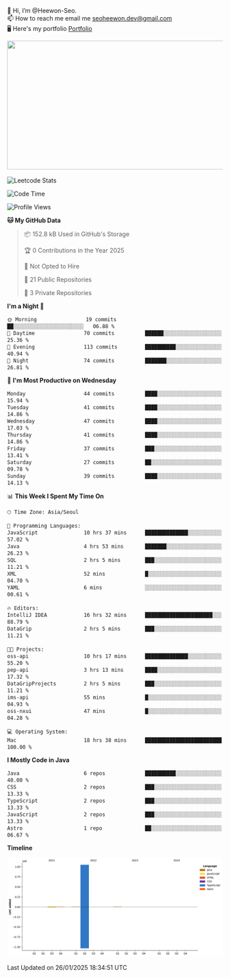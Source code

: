 👋 Hi, I’m @Heewon-Seo.  
📫 How to reach me email me seoheewon.dev@gmail.com   
🖥 Here's my portfolio [Portfolio](https://haileynotes.notion.site/HEEWON-SEO-f98fe97412ee4a6a94fd24fe6832f84c)

<a href="https://github.com/devxb/gitanimals">
<img
  src="https://render.gitanimals.org/farms/Heewon-Seo"
  width="600"
  height="300"
/>
</a>

![Leetcode Stats](https://leetcode.card.workers.dev/?username=Heewon-Seo)

 <!--START_SECTION:waka-->
![Code Time](http://img.shields.io/badge/Code%20Time-1%2C816%20hrs%2058%20mins-blue)

![Profile Views](http://img.shields.io/badge/Profile%20Views-0-blue)

**🐱 My GitHub Data** 

> 📦 152.8 kB Used in GitHub's Storage 
 > 
> 🏆 0 Contributions in the Year 2025
 > 
> 🚫 Not Opted to Hire
 > 
> 📜 21 Public Repositories 
 > 
> 🔑 3 Private Repositories 
 > 
**I'm a Night 🦉** 

```text
🌞 Morning                19 commits          ██░░░░░░░░░░░░░░░░░░░░░░░   06.88 % 
🌆 Daytime                70 commits          ██████░░░░░░░░░░░░░░░░░░░   25.36 % 
🌃 Evening                113 commits         ██████████░░░░░░░░░░░░░░░   40.94 % 
🌙 Night                  74 commits          ███████░░░░░░░░░░░░░░░░░░   26.81 % 
```
📅 **I'm Most Productive on Wednesday** 

```text
Monday                   44 commits          ████░░░░░░░░░░░░░░░░░░░░░   15.94 % 
Tuesday                  41 commits          ████░░░░░░░░░░░░░░░░░░░░░   14.86 % 
Wednesday                47 commits          ████░░░░░░░░░░░░░░░░░░░░░   17.03 % 
Thursday                 41 commits          ████░░░░░░░░░░░░░░░░░░░░░   14.86 % 
Friday                   37 commits          ███░░░░░░░░░░░░░░░░░░░░░░   13.41 % 
Saturday                 27 commits          ██░░░░░░░░░░░░░░░░░░░░░░░   09.78 % 
Sunday                   39 commits          ████░░░░░░░░░░░░░░░░░░░░░   14.13 % 
```


📊 **This Week I Spent My Time On** 

```text
🕑︎ Time Zone: Asia/Seoul

💬 Programming Languages: 
JavaScript               10 hrs 37 mins      ██████████████░░░░░░░░░░░   57.02 % 
Java                     4 hrs 53 mins       ███████░░░░░░░░░░░░░░░░░░   26.23 % 
SQL                      2 hrs 5 mins        ███░░░░░░░░░░░░░░░░░░░░░░   11.21 % 
XML                      52 mins             █░░░░░░░░░░░░░░░░░░░░░░░░   04.70 % 
YAML                     6 mins              ░░░░░░░░░░░░░░░░░░░░░░░░░   00.61 % 

🔥 Editors: 
IntelliJ IDEA            16 hrs 32 mins      ██████████████████████░░░   88.79 % 
DataGrip                 2 hrs 5 mins        ███░░░░░░░░░░░░░░░░░░░░░░   11.21 % 

🐱‍💻 Projects: 
oss-api                  10 hrs 17 mins      ██████████████░░░░░░░░░░░   55.20 % 
pep-api                  3 hrs 13 mins       ████░░░░░░░░░░░░░░░░░░░░░   17.32 % 
DataGripProjects         2 hrs 5 mins        ███░░░░░░░░░░░░░░░░░░░░░░   11.21 % 
ims-api                  55 mins             █░░░░░░░░░░░░░░░░░░░░░░░░   04.93 % 
oss-nxui                 47 mins             █░░░░░░░░░░░░░░░░░░░░░░░░   04.28 % 

💻 Operating System: 
Mac                      18 hrs 38 mins      █████████████████████████   100.00 % 
```

**I Mostly Code in Java** 

```text
Java                     6 repos             ██████████░░░░░░░░░░░░░░░   40.00 % 
CSS                      2 repos             ███░░░░░░░░░░░░░░░░░░░░░░   13.33 % 
TypeScript               2 repos             ███░░░░░░░░░░░░░░░░░░░░░░   13.33 % 
JavaScript               2 repos             ███░░░░░░░░░░░░░░░░░░░░░░   13.33 % 
Astro                    1 repo              ██░░░░░░░░░░░░░░░░░░░░░░░   06.67 % 
```



**Timeline**

![Lines of Code chart](https://raw.githubusercontent.com/Heewon-Seo/Heewon-Seo/main/assets/bar_graph.png)


 Last Updated on 26/01/2025 18:34:51 UTC
<!--END_SECTION:waka-->


